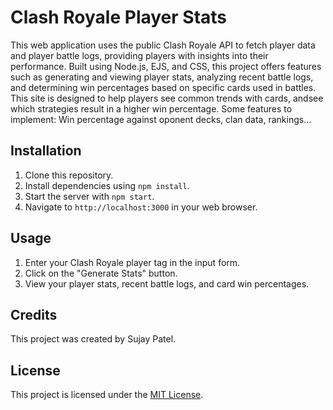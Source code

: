 # Clash Royale Player Stats

This web application uses the public Clash Royale API to fetch player data and player battle logs, providing players with 
insights into their performance. Built using Node.js, EJS, and CSS, this project offers features such as generating and viewing player stats, 
analyzing recent battle logs, and determining win percentages based on specific cards used in battles. This site is designed to help
players see common trends with cards, andsee which strategies result in a higher win percentage. Some features to implement: Win percentage against oponent decks,
clan data, rankings...

## Installation

1. Clone this repository.
2. Install dependencies using `npm install`.
3. Start the server with `npm start`.
4. Navigate to `http://localhost:3000` in your web browser.

## Usage

1. Enter your Clash Royale player tag in the input form.
2. Click on the "Generate Stats" button.
3. View your player stats, recent battle logs, and card win percentages.

## Credits

This project was created by Sujay Patel.

## License

This project is licensed under the [MIT License](https://opensource.org/licenses/MIT).
